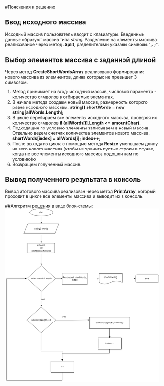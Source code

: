 #Пояснения к решению

## Ввод исходного массива
Исходный массив пользователь вводит с клавиатуры. 
Введенные данные образуют массив типа *string*. Разделение на элементы массива реализованое через метод **.Split**, разделителями указаны символы:"__,. ;__".

## Выбор элементов массива с заданной длиной
Через метод **CreateShortWordsArray** реализовано формирование нового массива из элемнентов, длина которых не превышет 3 символом. 
1. Метод принимает на вход: исходный массив, числовой параментр - количество символов в отбираемых элементах.
2. В начале метода создаем новый массив, размерность которого равна исходного массивы:
**string[] shortWords = new string[allWords.Length];**
3. В цикле перебираем все элементы исходного массива, проверяя их количество символов 
**if (allWords[i].Length <= amountChar)**. 
4. Подходящие по условию элементы записываем в новый массив. Отдельно ведем счетчик количества элементов нового массива.
**shortWords[index] = allWords[i];
            index++;**
5. После выхода из цикла с помощью метода **Resize** уменьшаем длину нашего нового массива (чтобы не хранить пустые строки в случае, когда не все элементы исходного массива подошли нам по условию)ю
6. Возвращем полученный массив.

## Вывод полученного результата в консоль
Вывод итогового массива реализован через метод **PrintArray**, который проходит в цикле все элементы массива и выводит их в консоль.


##Алгоритм решения в виде блок-схемы:
![блок-схема](/diagram.png)
